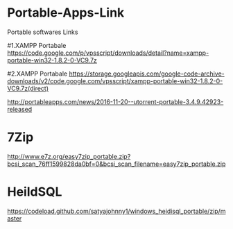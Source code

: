 # Portable-Apps-Link
Portable softwares Links

#1.XAMPP Portabale
https://code.google.com/p/vpsscript/downloads/detail?name=xampp-portable-win32-1.8.2-0-VC9.7z

#2.XAMPP Portabale
https://storage.googleapis.com/google-code-archive-downloads/v2/code.google.com/vpsscript/xampp-portable-win32-1.8.2-0-VC9.7z(direct)

http://portableapps.com/news/2016-11-20--utorrent-portable-3.4.9.42923-released

# 7Zip
http://www.e7z.org/easy7zip_portable.zip?bcsi_scan_76ff1599828da0bf=0&bcsi_scan_filename=easy7zip_portable.zip


# HeildSQL
https://codeload.github.com/satyajohnny1/windows_heidisql_portable/zip/master
